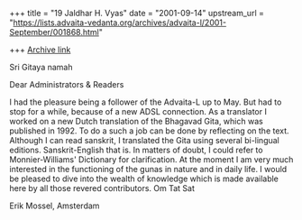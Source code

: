 +++
title = "19 Jaldhar H. Vyas"
date = "2001-09-14"
upstream_url = "https://lists.advaita-vedanta.org/archives/advaita-l/2001-September/001868.html"

+++
[Archive link](https://lists.advaita-vedanta.org/archives/advaita-l/2001-September/001868.html)

Sri Gitaya namah

Dear Administrators & Readers

I had the pleasure being a follower of the Advaita-L up to May. But had
to stop for a while, because of a new ADSL connection.
As a translator I worked on a new Dutch translation of the Bhagavad
Gita, which was published in 1992.
To do a such a job can be done by reflecting on the text. Although I can
read sanskrit, I translated the Gita using several bi-lingual editions.
Sanskrit-English that is. In matters of doubt, I could refer to
Monnier-Williams' Dictionary for clarification.
At the moment I am very much interested in the functioning of the gunas
in nature and in daily life.
I would be pleased to dive into the wealth of knowledge which is made
available here by all those revered contributors.
Om Tat Sat

Erik Mossel,
Amsterdam


